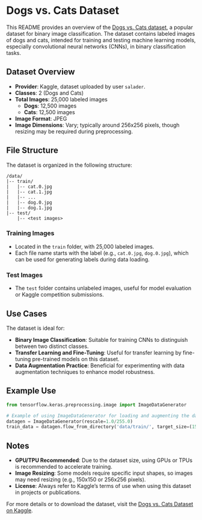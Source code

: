 
# Dogs vs. Cats Dataset

This README provides an overview of the [Dogs vs. Cats dataset](https://www.kaggle.com/datasets/salader/dogs-vs-cats), a popular dataset for binary image classification. The dataset contains labeled images of dogs and cats, intended for training and testing machine learning models, especially convolutional neural networks (CNNs), in binary classification tasks.

## Dataset Overview

- **Provider**: Kaggle, dataset uploaded by user `salader`.
- **Classes**: 2 (Dogs and Cats)
- **Total Images**: 25,000 labeled images
  - **Dogs**: 12,500 images
  - **Cats**: 12,500 images
- **Image Format**: JPEG
- **Image Dimensions**: Vary; typically around 256x256 pixels, though resizing may be required during preprocessing.

## File Structure

The dataset is organized in the following structure:

```
/data/
|-- train/
|   |-- cat.0.jpg
|   |-- cat.1.jpg
|   |-- ...
|   |-- dog.0.jpg
|   |-- dog.1.jpg
|-- test/
    |-- <test images>
```

### Training Images
- Located in the `train` folder, with 25,000 labeled images.
- Each file name starts with the label (e.g., `cat.0.jpg`, `dog.0.jpg`), which can be used for generating labels during data loading.

### Test Images
- The `test` folder contains unlabeled images, useful for model evaluation or Kaggle competition submissions.

## Use Cases

The dataset is ideal for:
- **Binary Image Classification**: Suitable for training CNNs to distinguish between two distinct classes.
- **Transfer Learning and Fine-Tuning**: Useful for transfer learning by fine-tuning pre-trained models on this dataset.
- **Data Augmentation Practice**: Beneficial for experimenting with data augmentation techniques to enhance model robustness.

## Example Use

```python
from tensorflow.keras.preprocessing.image import ImageDataGenerator

# Example of using ImageDataGenerator for loading and augmenting the dataset
datagen = ImageDataGenerator(rescale=1.0/255.0)
train_data = datagen.flow_from_directory('data/train/', target_size=(150, 150), class_mode='binary', batch_size=32)
```

## Notes

- **GPU/TPU Recommended**: Due to the dataset size, using GPUs or TPUs is recommended to accelerate training.
- **Image Resizing**: Some models require specific input shapes, so images may need resizing (e.g., 150x150 or 256x256 pixels).
- **License**: Always refer to Kaggle’s terms of use when using this dataset in projects or publications.

For more details or to download the dataset, visit the [Dogs vs. Cats Dataset on Kaggle](https://www.kaggle.com/datasets/salader/dogs-vs-cats).
